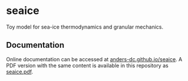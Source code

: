 # seaice
Toy model for sea-ice thermodynamics and granular mechanics.

## Documentation
Online documentation can be accessed at 
[anders-dc.github.io/seaice](https://anders-dc.github.io/seaice).  A PDF version 
with the same content is available in this repository as [seaice.pdf](seaice.pdf).
